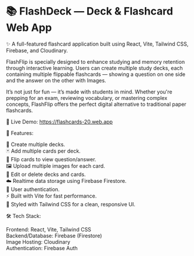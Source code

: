 # 📚 FlashDeck — Deck & Flashcard Web App


✨ A full-featured flashcard application built using React, Vite, Tailwind CSS, Firebase, and Cloudinary.

FlashFlip is specially designed to enhance studying and memory retention through interactive learning. Users can create multiple study decks, each containing multiple flippable flashcards — showing a question on one side and the answer on the other with Images.

It’s not just for fun — it’s made with students in mind. Whether you're prepping for an exam, reviewing vocabulary, or mastering complex concepts, FlashFlip offers the perfect digital alternative to traditional paper flashcards.

🔗 Live Demo: https://flashcards-20.web.app
    

🚀 Features:   

🔖 Create multiple decks.  
🃏 Add multiple cards per deck.  
🔄 Flip cards to view question/answer.  
🖼️ Upload multiple images for each card.  
📝 Edit or delete decks and cards.  
☁️ Realtime data storage using Firebase Firestore.  
🔐 User authentication.  
⚡ Built with Vite for fast performance.  
🎨 Styled with Tailwind CSS for a clean, responsive UI.  

🛠️ Tech Stack:  

Frontend: React, Vite, Tailwind CSS  
Backend/Database: Firebase (Firestore)  
Image Hosting: Cloudinary  
Authentication: Firebase Auth  
	  

